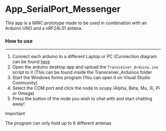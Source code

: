 # App_SerialPort_Messenger
This app is a MIRC prototype made to be used in combination with an Arduino UNO and a nRF24L01 antena.

### How to use
---
1. Connect each arduino to a different Laptop or PC (Connection diagram can be found [here](https://nrf24.github.io/RF24/)
2. Open the arduino desktop app and upload the `Transceiver_Arduino.ino` script to it (This can be found inside the Transceiver_Arduinos folder
3. Start the Windows forms program  (You can open it on Visual Studio Community)
4. Select the COM port and click the node to ocupy (Alpha, Beta, Mu, Xi, Pi or Omega)
5. Press the button of the node you wish to chat with and start chatting away!

> [!IMPORTANT]
> The program can only hold up to 6 different antenas
